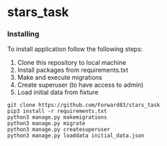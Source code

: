 # stars_task
### Installing
To install application follow the following steps:  
1. Clone this repository to local machine
2. Install packages from requirements.txt
3. Make and execute migrations
4. Create superuser (to have access to admin)
5. Load initial data from fixture
```
git clone https://github.com/Forward83/stars_task
pip3 install -r requirements.txt
python3 manage.py makemigrations
python3 manage.py migrate
python3 manage.py createsuperuser
python3 manage.py loaddata initial_data.json
```
